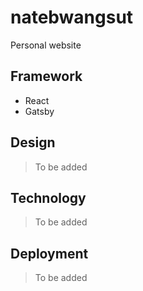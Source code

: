 # natebwangsut

Personal website

## Framework

- React
- Gatsby

## Design

> To be added

## Technology

> To be added

## Deployment

> To be added
